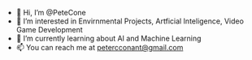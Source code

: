 - 👋 Hi, I’m @PeteCone
- 👀 I’m interested in Envirnmental Projects, Artficial Inteligence, Video Game Development
- 🌱 I’m currently learning about AI and Machine Learning
- 📫 You can reach me at petercconant@gmail.com
